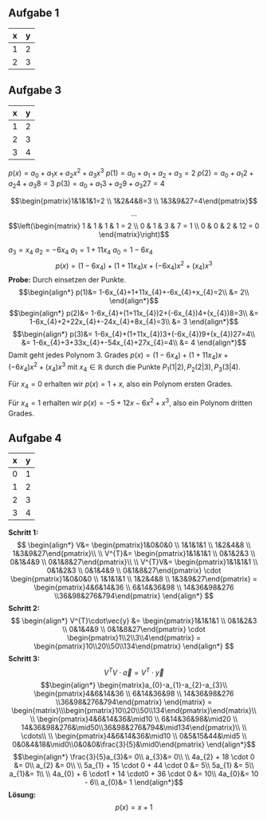 ## Aufgabe 1

| **x**   | **y**   |
| --- | --- |
| 1   | 2   |
| 2   | 3   |

## Aufgabe 3

| **x** | **y** |
| ----- | ----- |
| 1     | 2     |
| 2     | 3     |
| 3     | 4     |
$p(x)=a_{0}+a_{1}x+a_{2}x^{2}+a_{3}x^{3}$
$p(1)=a_{0}+a_{1}+a_{2}+a_{3}=2$
$p(2)=a_{0}+a_{1}2+a_{2}4+a_{3}8=3$
$p(3)=a_{0}+a_{1}3+a_{2}9+a_{3}27=4$

$$\begin{pmatrix}1&1&1&1=2 \\ 1&2&4&8=3 \\ 1&3&9&27=4\end{pmatrix}$$
$$\ldots$$
$$\left(\begin{matrix}
1 & 1 & 1 & 1 = 2 \\
0 & 1 & 3 & 7 = 1 \\
0 & 0 & 2 & 12 = 0
\end{matrix}\right)$$

$a_{3}=x_{4}$
$a_{2}=-6x_{4}$
$a_{1}=1+11x_{4}$
$a_{0}=1-6x_{4}$
$$p(x)=(1-6x_{4})+(1+11x_{4})x+(-6x_{4})x^{2}+(x_{4})x^3$$
**Probe:** Durch einsetzen der Punkte.
$$\begin{align*}
p(1)&= 1-6x_{4}+1+11x_{4}+-6x_{4}+x_{4}=2\\
&= 2\\
\end{align*}$$
$$\begin{align*}
p(2)&= 1-6x_{4}+(1+11x_{4})2+(-6x_{4})4+(x_{4})8=3\\
&= 1-6x_{4}+2+22x_{4}+-24x_{4}+8x_{4}=3\\
&= 3
\end{align*}$$
$$\begin{align*}
p(3)&= 1-6x_{4}+(1+11x_{4})3+(-6x_{4})9+(x_{4})27=4\\
&= 1-6x_{4}+3+33x_{4}+-54x_{4}+27x_{4}=4\\
&= 4
\end{align*}$$
Damit geht jedes Polynom 3. Grades $p(x)=(1-6x_{4})+(1+11x_{4})x+(-6x_{4})x^{2}+(x_{4})x^3$ mit $x_{4}\in \mathbb{R}$ durch die Punkte $P_{1}(1|2), P_{2}(2|3), P_{3}(3|4)$.

Für $x_{4}=0$ erhalten wir $p(x)=1+x$, also ein Polynom ersten Grades.

Für $x_{4}=1$ erhalten wir $p(x)=-5+12x-6x^{2}+x^3$, also ein Polynom dritten Grades.

## Aufgabe 4

| **x** | **y** |
| ----- | ----- |
| 0     | 1     |
| 1     | 2     |
| 2     | 3     |
| 3     | 4     |
**Schritt 1:**
$$
\begin{align*}
V&= \begin{pmatrix}1&0&0&0 \\ 1&1&1&1 \\ 1&2&4&8 \\ 1&3&9&27\end{pmatrix}\\
\\
V^{T}&= \begin{pmatrix}1&1&1&1 \\ 0&1&2&3 \\ 0&1&4&9 \\ 0&1&8&27\end{pmatrix}\\
\\
V^{T}V&= 
\begin{pmatrix}1&1&1&1 \\ 0&1&2&3 \\ 0&1&4&9 \\ 0&1&8&27\end{pmatrix} \cdot \begin{pmatrix}1&0&0&0 \\ 1&1&1&1 \\ 1&2&4&8 \\ 1&3&9&27\end{pmatrix} = \begin{pmatrix}4&6&14&36 \\ 6&14&36&98 \\ 14&36&98&276 \\36&98&276&794\end{pmatrix}
\end{align*} 
$$
**Schritt 2:**
$$
\begin{align*}
V^{T}\cdot\vec{y} &= 
\begin{pmatrix}1&1&1&1 \\ 0&1&2&3 \\ 0&1&4&9 \\ 0&1&8&27\end{pmatrix} \cdot
\begin{pmatrix}1\\2\\3\\4\end{pmatrix} =
\begin{pmatrix}10\\20\\50\\134\end{pmatrix}
\end{align*}
$$
**Schritt 3:**
$$V^{T}V \cdot\vec{a} = V^{T}\cdot\vec{y}$$
$$\begin{align*}
\begin{matrix}a_{0}-a_{1}-a_{2}-a_{3}\\
\begin{pmatrix}4&6&14&36 \\ 6&14&36&98 \\ 14&36&98&276 \\36&98&276&794\end{pmatrix} \end{matrix} = 
\begin{matrix}\\\begin{pmatrix}10\\20\\50\\134\end{pmatrix}\end{matrix}\\
\\
\begin{pmatrix}4&6&14&36&\mid10 \\ 6&14&36&98&\mid20 \\ 14&36&98&276&\mid50\\36&98&276&794&\mid134\end{pmatrix}\\
\\
\cdots\\
\\
\begin{pmatrix}4&6&14&36&\mid10 \\ 0&5&15&44&\mid5 \\ 0&0&4&18&\mid0\\0&0&0&\frac{3}{5}&\mid0\end{pmatrix}
\end{align*}$$
$$\begin{align*}
\frac{3}{5}a_{3}&= 0\\
a_{3}&= 0\\
\\
4a_{2} + 18 \cdot 0 &= 0\\
a_{2} &= 0\\
\\
5a_{1} + 15 \cdot 0 + 44 \cdot 0 &= 5\\
5a_{1} &= 5\\
a_{1}&= 1\\
\\
4a_{0} + 6 \cdot1 + 14 \cdot0 + 36 \cdot 0 &= 10\\
4a_{0}&= 10 - 6\\
a_{0}&= 1
\end{align*}$$
**Lösung:**
$$p(x)=x+1$$